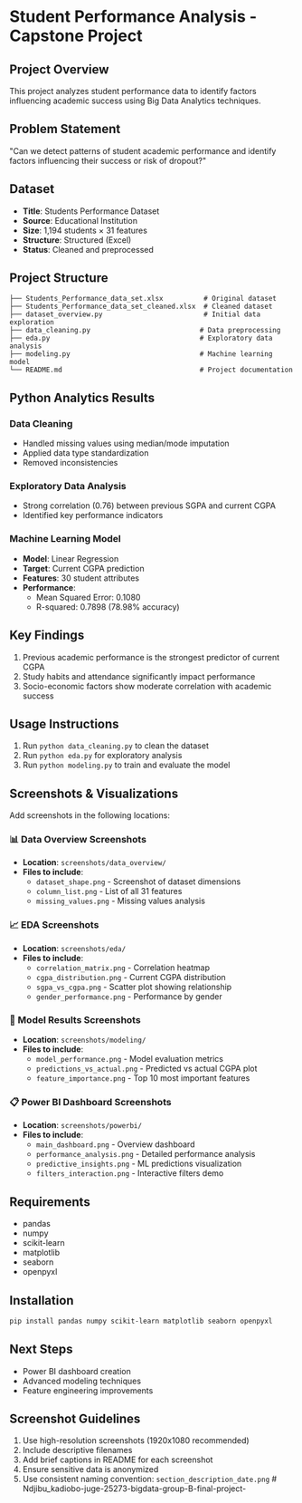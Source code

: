 # Student Performance Analysis - Capstone Project

## Project Overview
This project analyzes student performance data to identify factors influencing academic success using Big Data Analytics techniques.

## Problem Statement
"Can we detect patterns of student academic performance and identify factors influencing their success or risk of dropout?"

## Dataset
- **Title**: Students Performance Dataset
- **Source**: Educational Institution
- **Size**: 1,194 students × 31 features
- **Structure**: Structured (Excel)
- **Status**: Cleaned and preprocessed

## Project Structure
```
├── Students_Performance_data_set.xlsx          # Original dataset
├── Students_Performance_data_set_cleaned.xlsx  # Cleaned dataset
├── dataset_overview.py                         # Initial data exploration
├── data_cleaning.py                           # Data preprocessing
├── eda.py                                     # Exploratory data analysis
├── modeling.py                                # Machine learning model
└── README.md                                  # Project documentation
```

## Python Analytics Results

### Data Cleaning
- Handled missing values using median/mode imputation
- Applied data type standardization
- Removed inconsistencies

### Exploratory Data Analysis
- Strong correlation (0.76) between previous SGPA and current CGPA
- Identified key performance indicators

### Machine Learning Model
- **Model**: Linear Regression
- **Target**: Current CGPA prediction
- **Features**: 30 student attributes
- **Performance**:
  - Mean Squared Error: 0.1080
  - R-squared: 0.7898 (78.98% accuracy)

## Key Findings
1. Previous academic performance is the strongest predictor of current CGPA
2. Study habits and attendance significantly impact performance
3. Socio-economic factors show moderate correlation with academic success

## Usage Instructions
1. Run `python data_cleaning.py` to clean the dataset
2. Run `python eda.py` for exploratory analysis
3. Run `python modeling.py` to train and evaluate the model

## Screenshots & Visualizations
Add screenshots in the following locations:

### 📊 Data Overview Screenshots
- **Location**: `screenshots/data_overview/`
- **Files to include**:
  - `dataset_shape.png` - Screenshot of dataset dimensions
  - `column_list.png` - List of all 31 features
  - `missing_values.png` - Missing values analysis

### 📈 EDA Screenshots
- **Location**: `screenshots/eda/`
- **Files to include**:
  - `correlation_matrix.png` - Correlation heatmap
  - `cgpa_distribution.png` - Current CGPA distribution
  - `sgpa_vs_cgpa.png` - Scatter plot showing relationship
  - `gender_performance.png` - Performance by gender

### 🤖 Model Results Screenshots
- **Location**: `screenshots/modeling/`
- **Files to include**:
  - `model_performance.png` - Model evaluation metrics
  - `predictions_vs_actual.png` - Predicted vs actual CGPA plot
  - `feature_importance.png` - Top 10 most important features

### 📋 Power BI Dashboard Screenshots
- **Location**: `screenshots/powerbi/`
- **Files to include**:
  - `main_dashboard.png` - Overview dashboard
  - `performance_analysis.png` - Detailed performance analysis
  - `predictive_insights.png` - ML predictions visualization
  - `filters_interaction.png` - Interactive filters demo

## Requirements
- pandas
- numpy
- scikit-learn
- matplotlib
- seaborn
- openpyxl

## Installation
```bash
pip install pandas numpy scikit-learn matplotlib seaborn openpyxl
```

## Next Steps
- Power BI dashboard creation
- Advanced modeling techniques
- Feature engineering improvements

## Screenshot Guidelines
1. Use high-resolution screenshots (1920x1080 recommended)
2. Include descriptive filenames
3. Add brief captions in README for each screenshot
4. Ensure sensitive data is anonymized
5. Use consistent naming convention: `section_description_date.png`
#   N d j i b u _ k a d i o b o - j u g e - 2 5 2 7 3 - b i g d a t a - g r o u p - B - f i n a l - p r o j e c t -  
 